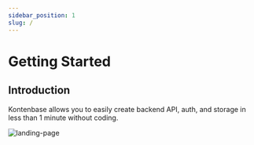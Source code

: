 ```yaml
---
sidebar_position: 1
slug: /
---
```


# Getting Started

## Introduction

Kontenbase allows you to easily create backend API, auth, and storage in less than 1 minute without coding.

<img alt="landing-page" src="https://kontenbase.com/screenshots/kontenbase-try-api-request.png" />